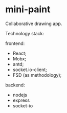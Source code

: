 # mini-paint

Collaborative drawing app.

Technology stack:

frontend:

- React;
- Mobx;
- antd;
- socket.io-client;
- FSD (as methodology);
      
backend:

- nodejs
- express
- socket-io
